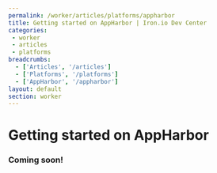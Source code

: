```yaml
---
permalink: /worker/articles/platforms/appharbor
title: Getting started on AppHarbor | Iron.io Dev Center
categories:
 - worker
 - articles
 - platforms
breadcrumbs:
  - ['Articles', '/articles']
  - ['Platforms', '/platforms']
  - ['AppHarbor', '/appharbor']
layout: default
section: worker
---
```


# Getting started on AppHarbor

### Coming soon!